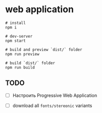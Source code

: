 # web application

```shell
# install
npm i

# dev-server
npm start

# build and preview `dist/` folder
npm run preview

# build `dist/` folder
npm run build

```

## TODO

- [ ] Настроить Progressive Web Application
- [ ] download all `fonts/stereonic` variants

